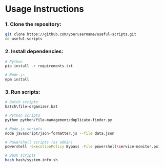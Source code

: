 # Usage Instructions

### 1. Clone the repository:
```bash
git clone https://github.com/yourusername/useful-scripts.git
cd useful-scripts
```
### 2. Install dependencies:
```bash
# Python
pip install -r requirements.txt

# Node.js
npm install
```
### 3. Run scripts:
```bash
# Batch scripts
batch\file-organizer.bat

# Python scripts
python python/file-management/duplicate-finder.py

# Node.js scripts
node javascript/json-formatter.js --file data.json

# PowerShell scripts (as admin)
powershell -ExecutionPolicy Bypass -File powershell\service-monitor.ps1 -Action List

# Bash scripts
bash bash/system-info.sh
```
